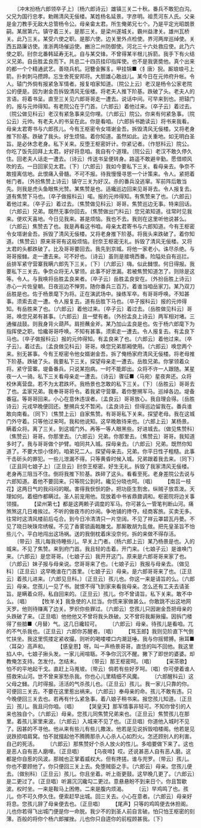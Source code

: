<!-- { "loadSidebar": true } -->
　　〔冲末扮杨六郎领卒子上〕〔杨六郎诗云〕雄镇三关二十秋。番兵不敢犯白沟。父兄为国行忠孝。勅赐清风无佞楼。某姓杨名延景。字彦明。祖贯河东人氏。父亲是金刀教手无敌大总管杨令公。母亲畲太君。所生俺弟兄七个。乃是平定光昭朗景嗣。某居第六。镇守着三关。是那三关。是梁州遂城关。霸州益津关。雄州瓦桥关。此乃三关。某受六使之职。是那六使。边关里外点检使。界河两岸巡绰使。关西五路廉访使。淮浙两场催运使。豳汾二州防御使。河北三十六处救应使。此乃六使之职。尀奈北番韩延寿无礼。自与某交锋。不曾得某半根儿拆箭。我手下有火结义兄弟。自岳胜孟良而下。共总二十四员挂印指挥使。也不是我褒奬他。真个出来的都一个个精通武艺。善晓兵机。冠簪金獬豸。甲挂锦■〈犭唐〉猊。厮琅琅弓上箭。扑刺刺马攒蹄。忘生舍死安邦将。大胆雄心敢战儿。某今日在元帅府升帐。令人。辕门外倘有报紧急军情者。报复咱家知道。〔院公上云〕老汉是杨令公家老院公的便是。因为谢金吾拆毁清风无佞楼。将老夫人推下阶基。跌破了头。老夫人的言语。将着书呈。直至三关见六郎哥哥走一遭去。说话中间。可早来到也。把辕门的。报与元帅得知。有老院公在于门首。〔六郎云〕着他过来。〔卒子云〕着过去。〔院公做见科云〕老汉有紧急事来见你哩。〔六郎云〕院公。你来有何紧急事。〔院公云〕元帅。有老夫人的书呈在此。你是看咱。〔六郎拆书跪读云〕将书来我看。母亲太君寄书与六郎孩儿。今有王枢密令女壻谢金吾。拆毁清风无佞楼。又将老身推下阶基。跌破了我头。好生烦恼。着你知道。虽然如此。边关重地。如无明白圣旨。是必休念老身。私下关来。反堕王枢密奸计。你紧记者。〔作怒科云〕院公。你吃了饭先回拜上太君。好好将息咱。我自有个道理。〔院公云〕老汉不敢久停久住。回老夫人话走一遭去。〔诗云〕传送书呈便转身。路遥不敢避辛勤。愿借顺风吹的去。一日回家见太君。〔下〕〔六郎云〕我如今要私下三关。看母亲去。争奈不敢擅离信地。此恨痛入骨髓。不可不报。待我慢慢寻思一个计策来。令人。紧把着帐门者。〔外扮焦赞上诗云〕镇守三关为好汉。杀的番兵没逃窜。军前阵后敢当先。则我是虎头鱼眼焦光赞。某焦赞是也。适纔巡边回来见哥哥去。令人报复去。道有焦赞下马也。〔卒子做报科云〕喏。报的元帅得知。有焦赞来了也。〔六郎云〕着他过来。〔卒子云〕着过去。〔焦赞做见科云〕哥哥。焦赞巡边无事。特来回话。〔六郎云〕兄弟。既然无事你回去。〔焦赞做出门科云〕您兄弟知道。往常时见我来。便欢天喜地。今日见我来。甚是烦恼。我也不去。我则在这里听他说甚么。〔六郎云〕焦赞去了也。我是再看这书咱。母亲太君寄书与六郎知道。今有王枢密令女壻谢金吾。拆毁了清风无佞楼。又将老身推下阶基。将我头来跌破了。着你知道。〔焦赞云〕原来哥哥有这般烦恼。尀奈王枢密无礼。拆毁了清风无佞楼。又将太君的头都跌破了。比及哥哥要回去。我先到京城。将他一家老小。诛尽杀绝。与哥哥报雠。走一遭去来。可不好也。〔诗云〕虽则是接境西番。险隘处自有巡拦。岳排军紧守营寨我瞒六郎先下三关。〔下〕〔六郎云〕嗨。似此雠恨。何日得报。我要私下三关去。争奈众将无人掌领。此事不好泄漏。若被焦赞知道怎了。则除是这等。令人。与我唤将岳胜孟良来者。〔卒子云〕岳胜孟良安在。〔外扮岳胜上诗云〕赤心一片佐皇朝。日夜巡边不惮劳。随你番兵三百万。着谁当咱岳家刀。某乃双刀岳胜是也。佐于杨景麾下为将。正在演武场中。操练军卒。有哥哥呼唤。不知甚事。须索去走一遭。令人报复去。道有岳胜下马也。〔卒子报科云〕报的元帅得知。有岳胜来了也。〔六郎云〕着他过来。〔卒子云〕着过去。〔岳胜做见科云〕哥哥。唤您兄弟有甚事。〔六郎云〕且一壁有者。〔外扮孟良上诗云〕两军相对堵。三通催战鼓。则我身背火葫芦。肩担蘸金斧。某乃加山孟良是也。佐于杨六郎麾下为指挥使之职。恰纔哥哥呼唤。不知有甚事。须索走一遭去。令人报复去。有孟良下马也。〔卒子做报科云〕报的元帅得知。有孟良来了也。〔六郎云〕着他过来。〔卒子云〕。着过去。〔孟良做见科云〕哥哥。唤您兄弟那厢使用。〔六郎云〕唤您两个来。别无甚事。今有王枢密令他女婿谢金吾。拆了俺杨家府清风无佞楼。将老母推下阶基。跌破了头。我要私下三关。探望母亲走一遭去。岳胜兄弟。你掌领着众将。紧守营寨。堤备番兵。只说某抱病。一时不能即出。众将不许一人跟随。某星夜一人一骑。私下三关看母亲走一遭去。〔诗云〕骤征■〈马宛〉星夜奔还。众将校休离营盘。若不为太君跌坏。我杨景也怎敢的私下三关。〔下〕〔岳胜云〕哥哥去了也。孟家兄弟。我奉哥哥将令。着我紧守营寨。着你整搠军马。巡绰各边。堤备番寇。等哥哥回来。小心在意休违误者。〔孟良云〕哥哥放心。我自理会得。〔岳胜诗云〕元戎早晚便回还。整搠兵戈不暂闲。〔孟良诗云〕但得巡边留我在。番兵谁敢向南看。〔同下〕〔焦赞上云〕自家焦赞。有哥哥私下关来。探望老母。我在这城门外守着。只等他过来呵。我和他说知。这早晚敢待来也。〔六郎上云〕某杨景。瞒着众将。离了三关。到这城门外。再等一等人眼黑些。好进城去。〔做见焦赞科〕〔焦赞云〕哥哥。你那里去。〔六郎云〕兄弟。你那里去。〔焦赞云〕哥哥。我知道多时了。我与哥哥做个护臂。咱同共入城。探母亲去。〔六郎云〕兄弟。既然你知道了。不要大惊小怪的。咱弟兄二人。探望母亲去。兄弟。你平日性子粗糙。此事干击斫头的罪犯。一些儿泄漏不得。只等黄昏时候入城。兄弟跟着我去来。〔同下〕〔正且同七娘子上〕〔正旦云〕尀奈王枢密。好生无礼。拆毁了我家清风无佞楼。老身再三阻当不住。倒将我推下阶基。跌碎了这头。看看至死。老身差院公去说与六郎知道。着他不要回来。只等院公到时。纔见分晓也呵。〔唱〕
　　【南吕一枝花】这两日气的我闷闷的眠。害得我恹恹的卧。把功臣生割舍。纵贼子放乖泼。天理如何。着细作都瞒过。圣人前宠用他。现放着中书省鼎鼐调和。枢密院将边关事领掇。
　　【梁州第七】都是这两赖子调度的军马。你可甚么一管笔判断山河。痛煞煞这几日难挨过。不听的做夜市的炒闹。争地铺的搀夺。经商客旅。买卖无多。往常时这清风楼前后屯合。到今日冷清清只一片空阔。不见了祥云罩碧瓦丹甍。不见了晓日映珠帘绣幙。不见了香雾锁画戟雕戈。那厮敢胡为乱做。把先皇圣旨不怕些儿个。平白地闯出这场祸。送的我倒枕着床没奈何。拆的来做不得存活。
　　〔带云〕孩儿每我待睡些儿。早关上门者。〔杨六郎上云〕某乃杨景是也。入的城来。不见了焦赞。来到府门首。我且轻的击着。开门来。〔七娘子云〕是谁唤门来。〔六郎云〕是您哥哥。〔七娘子云〕我开开这门。原来是六郎哥哥来家了也。〔六郎云〕妹子报与母亲说。您哥哥来了也。〔七娘子云〕我报与母亲去。〔做见科〕〔正旦云〕这早晚谁在门首里。〔七娘子云〕母亲。是六郎哥哥来了也。〔正旦云〕着孩儿进来。〔六郎见旦科。〕〔正旦云〕孩儿也。你这一来是请旨的么。〔六郎云〕母亲。您孩儿一见了书。就恨不得飞到家来看我母亲。怎么还有工夫去请圣旨。是瞒着众将。私自回来的。〔正旦云〕孩儿。你不曾请旨。私下关来。敢不中么。〔唱〕
　　【牧羊关】我急使的人拦当。你慌来家做甚么。你敢跳不出这地网天罗。他则待赚离了边关。罗织你些罪过。〔六郎云〕您孩儿只因谢金吾把母亲的头跌破了来。〔正旦唱〕他他他又不曾将我头跌破。又不曾将我厮揪撮。因拆门楼得了些腤■〈月替〉气。这几日纔较可。
　　〔六郎云〕母亲。待孩儿是看咱。兀的不气杀我也。〔正旦云〕六郎你苏醒者。〔唱〕
　　【骂玉郎】我则见阶直下气倒忙扶坐。我这里慌搂定紧收撮。则听的喝喽喽口内潮涏唾。我与你摇臂膊。揪耳■〈耳朶〉高声和。
　　【感皇恩】呀。叫一声杨景哥哥。直恁的叫不回他。我这里掐人中。七娘子揪头发。一家儿闹喧聒。不争你沉沉不醒。撇下了即世的婆婆。却教俺怎支持。怎发付。怎结末。
　　〔带云〕那王枢密呵。〔唱〕
　　【采茶歌】怕不的平地起干戈。直赶上马嵬坡。〔带云〕倘若有些好歹呵。〔唱〕你可便着谁人搭救宋山河。世不曾来家愁杀我。你也心儿里精细不风魔。
　　〔六郎醒科云〕这父母之雠。几时得报。活活的气杀孩儿也。〔正旦云〕孩儿。我一家儿只靠的你。可便回三关去。不要在这里惹出祸来。〔六郎云〕奉母亲的命。孩儿不敢有违。只今晚便回三关去也。若再有什么紧急事。着八娘子稍书来。报您孩儿知道。〔正旦云〕孩儿。我且问你咱。〔唱〕
　　【哭皇天】那军情事非轻可。不知你曾引的人来也独自个。〔六郎云〕母亲。您孩儿同焦赞兄弟来也。〔正旦云〕焦赞孩儿在那里。着孩儿家里来波。〔六郎云〕入城来不见了也。〔正旦唱〕你道他入城时不见了。因甚的不寻他。他从来有些儿有些儿撒泼。他若是见说拆毁咱楼阁。他若是见说跌损咱肩窝。怕不就掇起他不腾腾那杀人心杀人心如烈火。怎还顾别人的利害。自己的死活。
　　〔六郎云〕那焦赞好个杀人放火的性儿。多咱要做下来了。这也是恶人自有恶人磨哩。〔正旦唱〕
　　【乌夜啼】哎。还说甚恶人自有恶人磨。这都是你自惹的风波。那贼也正掌着威权大。但有搀搓。谁与兜罗。〔带云〕孩儿。你也不要顾他了。你只便回三关上去。免堕贼臣之手。〔六郎云〕母亲。您孩儿便去。〔做别科〕〔正旦云〕孩儿。你且坐着。听上衙更鼓。这早晚几更了。〔六郎云〕是二更过了。〔正旦唱〕听漏沉沉纔勾二更过。意悬悬盼不到来日个。你且暂歇波。权时坐。一来是鞍马上困倦。二来是腹内烦渴。
　　〔云〕早鸡鸣了也。孩儿。你不可久停久住。便索赶早出城。回三关去。小心在意者。〔六郎云〕母亲好将息。您孩儿辞了母亲便去也。〔正旦唱〕
　　【尾声】只等的鸡鸣便去休担阁。儿也你若得飞出城门便是你一命脱。我少不的到圣人前自言破。怕只怕王枢密的刻薄。百般的将你个杨六郎摧挫。儿也你只自逩你的前程顾甚我。〔下〕
